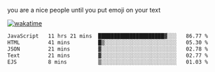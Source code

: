 you are a nice people until you put emoji on your text

[![wakatime](https://wakatime.com/badge/user/87646243-158a-4241-a3cb-668e1fa2dbb8.svg)](https://wakatime.com/@87646243-158a-4241-a3cb-668e1fa2dbb8)
<!--START_SECTION:waka-->

```txt
JavaScript   11 hrs 21 mins  █████████████████████▓░░░   86.77 %
HTML         41 mins         █▒░░░░░░░░░░░░░░░░░░░░░░░   05.30 %
JSON         21 mins         ▓░░░░░░░░░░░░░░░░░░░░░░░░   02.78 %
Text         21 mins         ▓░░░░░░░░░░░░░░░░░░░░░░░░   02.77 %
EJS          8 mins          ▒░░░░░░░░░░░░░░░░░░░░░░░░   01.03 %
```

<!--END_SECTION:waka-->
